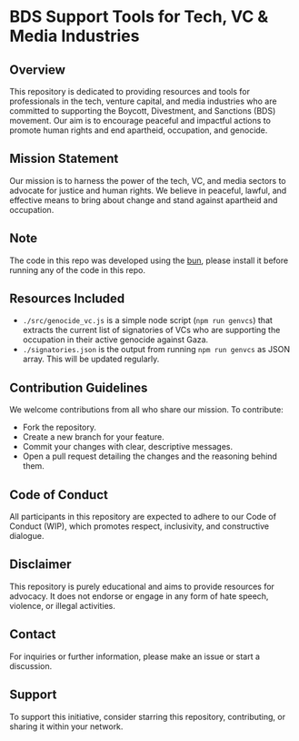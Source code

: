 # BDS Support Tools for Tech, VC & Media Industries

## Overview

This repository is dedicated to providing resources and tools for professionals in the tech, venture capital, and media industries who are committed to supporting the Boycott, Divestment, and Sanctions (BDS) movement. Our aim is to encourage peaceful and impactful actions to promote human rights and end apartheid, occupation, and genocide. 

## Mission Statement

Our mission is to harness the power of the tech, VC, and media sectors to advocate for justice and human rights. We believe in peaceful, lawful, and effective means to bring about change and stand against apartheid and occupation.

## Note

The code in this repo was developed using the [bun](https://bun.sh/), please install it before running any of the code in this repo.

## Resources Included
- `./src/genocide_vc.js` is a simple node script (`npm run genvcs`) that extracts the current list of signatories of VCs who are supporting the occupation in their active genocide against Gaza.
- `./signatories.json` is the output from running `npm run genvcs` as JSON array. This will be updated regularly.

<!-- ## Resources Included

- **Educational Material**: Comprehensive guides and articles on the history and current context of the issues at hand.
- **Actionable Strategies**: Tools and strategies for effective advocacy within the tech, VC, and media industries.
- **Legal Framework**: Information on legal considerations and compliance for BDS-related activities.
- **Community Forum**: A platform for discussion, sharing experiences, and collaborating on initiatives. -->

## Contribution Guidelines

We welcome contributions from all who share our mission. To contribute:
- Fork the repository.
- Create a new branch for your feature.
- Commit your changes with clear, descriptive messages.
- Open a pull request detailing the changes and the reasoning behind them.

## Code of Conduct

All participants in this repository are expected to adhere to our Code of Conduct (WIP), which promotes respect, inclusivity, and constructive dialogue. 

## Disclaimer

This repository is purely educational and aims to provide resources for advocacy. It does not endorse or engage in any form of hate speech, violence, or illegal activities.

## Contact

For inquiries or further information, please make an issue or start a discussion.

## Support

To support this initiative, consider starring this repository, contributing, or sharing it within your network.
